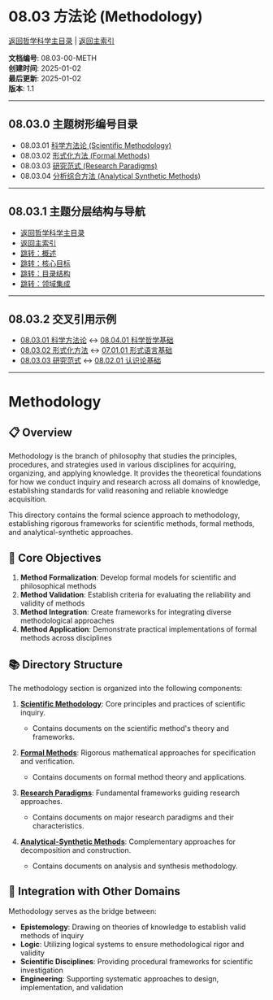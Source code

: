 # 08.03 方法论 (Methodology)

[返回哲学科学主目录](../README.md) | [返回主索引](../../00_Master_Index/00_主索引-形式科学体系.md)

**文档编号**: 08.03-00-METH  
**创建时间**: 2025-01-02  
**最后更新**: 2025-01-02  
**版本**: 1.1

---

## 08.03.0 主题树形编号目录

- 08.03.01 [科学方法论 (Scientific Methodology)](./01_Scientific_Methodology.md)
- 08.03.02 [形式化方法 (Formal Methods)](./02_Formal_Methods)
- 08.03.03 [研究范式 (Research Paradigms)](./03_Research_Paradigms)
- 08.03.04 [分析综合方法 (Analytical Synthetic Methods)](./04_Analytical_Synthetic_Methods)

---

## 08.03.1 主题分层结构与导航

- [返回哲学科学主目录](../README.md)
- [返回主索引](../../00_Master_Index/00_主索引-形式科学体系.md)
- [跳转：概述](#概述)
- [跳转：核心目标](#核心目标)
- [跳转：目录结构](#目录结构)
- [跳转：领域集成](#领域集成)

---

## 08.03.2 交叉引用示例

- [08.03.01 科学方法论](./01_Scientific_Methodology.md) ↔ [08.04.01 科学哲学基础](../04_Philosophy_of_Science/01_Scientific_Methodology.md)
- [08.03.02 形式化方法](./02_Formal_Methods) ↔ [07.01.01 形式语言基础](../../07_Formal_Language/01_Formal_Language_Foundations.md)
- [08.03.03 研究范式](./03_Research_Paradigms) ↔ [08.02.01 认识论基础](../02_Epistemology/01_Epistemological_Foundations.md)

---

# Methodology

## 📋 Overview

Methodology is the branch of philosophy that studies the principles, procedures, and strategies used in various disciplines for acquiring, organizing, and applying knowledge. It provides the theoretical foundations for how we conduct inquiry and research across all domains of knowledge, establishing standards for valid reasoning and reliable knowledge acquisition.

This directory contains the formal science approach to methodology, establishing rigorous frameworks for scientific methods, formal methods, and analytical-synthetic approaches.

## 🎯 Core Objectives

1. **Method Formalization**: Develop formal models for scientific and philosophical methods
2. **Method Validation**: Establish criteria for evaluating the reliability and validity of methods
3. **Method Integration**: Create frameworks for integrating diverse methodological approaches
4. **Method Application**: Demonstrate practical implementations of formal methods across disciplines

## 📚 Directory Structure

The methodology section is organized into the following components:

1. **[Scientific Methodology](./01_Scientific_Method/)**: Core principles and practices of scientific inquiry.
   - Contains documents on the scientific method's theory and frameworks.

2. **[Formal Methods](./02_Formal_Methods/)**: Rigorous mathematical approaches for specification and verification.
   - Contains documents on formal method theory and applications.

3. **[Research Paradigms](./03_Research_Paradigms/)**: Fundamental frameworks guiding research approaches.
   - Contains documents on major research paradigms and their characteristics.

4. **[Analytical-Synthetic Methods](./04_Analytical_Synthetic_Methods/)**: Complementary approaches for decomposition and construction.
   - Contains documents on analysis and synthesis methodology.

## 🔄 Integration with Other Domains

Methodology serves as the bridge between:

- **Epistemology**: Drawing on theories of knowledge to establish valid methods of inquiry
- **Logic**: Utilizing logical systems to ensure methodological rigor and validity
- **Scientific Disciplines**: Providing procedural frameworks for scientific investigation
- **Engineering**: Supporting systematic approaches to design, implementation, and validation
